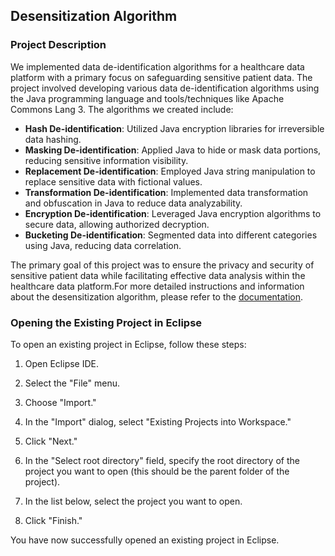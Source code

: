 ## Desensitization Algorithm

### Project Description

We implemented data de-identification algorithms for a healthcare data platform with a primary focus on safeguarding sensitive patient data. The project involved developing various data de-identification algorithms using the Java programming language and tools/techniques like Apache Commons Lang 3. The algorithms we created include:

- **Hash De-identification**: Utilized Java encryption libraries for irreversible data hashing.
- **Masking De-identification**: Applied Java to hide or mask data portions, reducing sensitive information visibility.
- **Replacement De-identification**: Employed Java string manipulation to replace sensitive data with fictional values.
- **Transformation De-identification**: Implemented data transformation and obfuscation in Java to reduce data analyzability.
- **Encryption De-identification**: Leveraged Java encryption algorithms to secure data, allowing authorized decryption.
- **Bucketing De-identification**: Segmented data into different categories using Java, reducing data correlation.

The primary goal of this project was to ensure the privacy and security of sensitive patient data while facilitating effective data analysis within the healthcare data platform.For more detailed instructions and information about the desensitization algorithm, please refer to the [documentation](https://drggboy.github.io/Desensitization_algorithm/Desensitization_Algorithm.html).

### Opening the Existing Project in Eclipse

To open an existing project in Eclipse, follow these steps:

1. Open Eclipse IDE.

2. Select the "File" menu.

3. Choose "Import."

4. In the "Import" dialog, select "Existing Projects into Workspace."

5. Click "Next."

6. In the "Select root directory" field, specify the root directory of the project you want to open (this should be the parent folder of the project).

7. In the list below, select the project you want to open.

8. Click "Finish."

You have now successfully opened an existing project in Eclipse.
